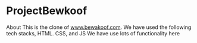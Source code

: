 # ProjectBewkoof
About This is the clone of www.bewakoof.com.  We have used the following tech stacks, HTML. CSS, and JS 
We have use lots of functionality here
